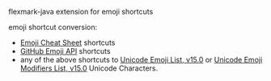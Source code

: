 flexmark-java extension for emoji shortcuts

emoji shortcut conversion:

* [Emoji Cheat Sheet] shortcuts
* [GitHub Emoji API] shortcuts
* any of the above shortcuts to [Unicode Emoji List, v15.0] or [Unicode Emoji Modifiers List, v15.0] Unicode Characters.

[`emoji-cheat-sheet.com/public/graphics/emojis/`]: https://github.com/WebpageFX/emoji-cheat-sheet.com/tree/master/public/graphics/emojis
[GitHub Emoji API]: https://api.github.com/emojis
[Unicode Emoji List, v15.0]: https://unicode.org/emoji/charts/emoji-list.html
<!-- @IGNORE PREVIOUS: link -->
[Unicode Emoji Modifiers List, v15.0]: https://unicode.org/emoji/charts/full-emoji-modifiers.html
<!-- @IGNORE PREVIOUS: link -->
[Emoji Cheat Sheet]: https://github.com/WebpageFX/emoji-cheat-sheet.com

